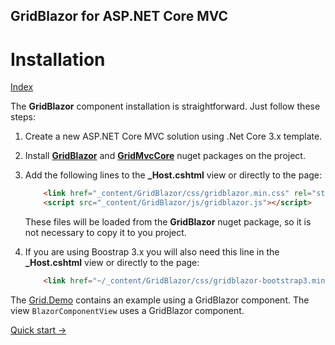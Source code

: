 ## GridBlazor for ASP.NET Core MVC

# Installation

[Index](Documentation.md)

The **GridBlazor** component installation is straightforward. Just follow these steps:

1. Create a new ASP.NET Core MVC solution using .Net Core 3.x template.

2. Install [**GridBlazor**](http://nuget.org/packages/GridBlazor/) and [**GridMvcCore**](http://nuget.org/packages/GridMvcCore/) nuget packages on the project.

3. Add the following lines to the **_Host.cshtml** view or directly to the page:
    ```html
        <link href="_content/GridBlazor/css/gridblazor.min.css" rel="stylesheet" />
        <script src="_content/GridBlazor/js/gridblazor.js"></script>
    ```
    These files will be loaded from the **GridBlazor** nuget package, so it is not necessary to copy it to you project.

4. If you are using Boostrap 3.x you will also need this line in the **_Host.cshtml** view or directly to the page:
    ```html
        <link href="~/_content/GridBlazor/css/gridblazor-bootstrap3.min.css" rel="stylesheet" />
     ```
 
The [Grid.Demo](https://github.com/gustavnavar/Grid.Blazor/tree/master/GridMvc.Demo) contains an example using a GridBlazor component. 
The view ```BlazorComponentView``` uses a GridBlazor component.

[Quick start ->](Quick_start.md)